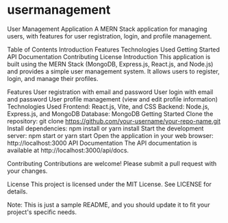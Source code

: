 # usermanagement

User Management Application
A MERN Stack application for managing users, with features for user registration, login, and profile management.

Table of Contents
Introduction
Features
Technologies Used
Getting Started
API Documentation
Contributing
License
Introduction
This application is built using the MERN Stack (MongoDB, Express.js, React.js, and Node.js) and provides a simple user management system. It allows users to register, login, and manage their profiles.

Features
User registration with email and password
User login with email and password
User profile management (view and edit profile information)
Technologies Used
Frontend: React.js, Vite, and CSS
Backend: Node.js, Express.js, and MongoDB
Database: MongoDB
Getting Started
Clone the repository: git clone https://github.com/your-username/your-repo-name.git
Install dependencies: npm install or yarn install
Start the development server: npm start or yarn start
Open the application in your web browser: http://localhost:3000
API Documentation
The API documentation is available at http://localhost:3000/api/docs.

Contributing
Contributions are welcome! Please submit a pull request with your changes.

License
This project is licensed under the MIT License. See LICENSE for details.

Note: This is just a sample README, and you should update it to fit your project's specific needs.

